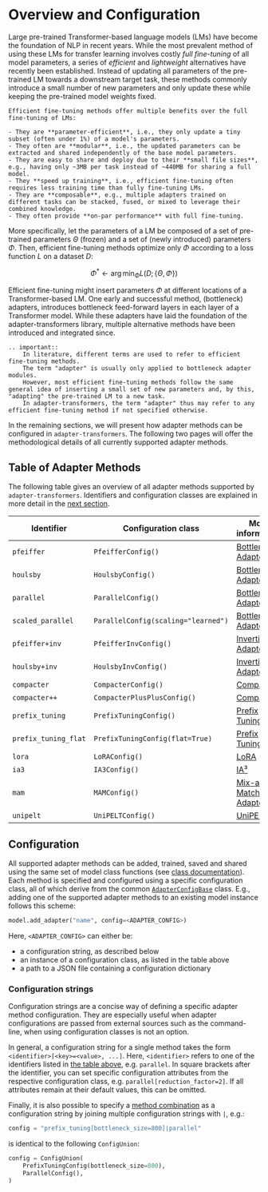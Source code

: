 # Overview and Configuration

Large pre-trained Transformer-based language models (LMs) have become the foundation of NLP in recent years.
While the most prevalent method of using these LMs for transfer learning involves costly *full fine-tuning* of all model parameters, a series of *efficient* and *lightweight* alternatives have recently been established.
Instead of updating all parameters of the pre-trained LM towards a downstream target task, these methods commonly introduce a small number of new parameters and only update these while keeping the pre-trained model weights fixed.

```{admonition} Why use Efficient Fine-Tuning?
Efficient fine-tuning methods offer multiple benefits over the full fine-tuning of LMs:

- They are **parameter-efficient**, i.e., they only update a tiny subset (often under 1%) of a model's parameters.
- They often are **modular**, i.e., the updated parameters can be extracted and shared independently of the base model parameters.
- They are easy to share and deploy due to their **small file sizes**, e.g., having only ~3MB per task instead of ~440MB for sharing a full model.
- They **speed up training**, i.e., efficient fine-tuning often requires less training time than fully fine-tuning LMs.
- They are **composable**, e.g., multiple adapters trained on different tasks can be stacked, fused, or mixed to leverage their combined knowledge.
- They often provide **on-par performance** with full fine-tuning.
```

More specifically, let the parameters of a LM be composed of a set of pre-trained parameters $\Theta$ (frozen) and a set of (newly introduced) parameters $\Phi$.
Then, efficient fine-tuning methods optimize only $\Phi$ according to a loss function $L$ on a dataset $D$:

$$
\Phi^* \leftarrow \arg \min_{\Phi} L(D; \{\Theta, \Phi\})
$$

Efficient fine-tuning might insert parameters $\Phi$ at different locations of a Transformer-based LM.
One early and successful method, (bottleneck) adapters, introduces bottleneck feed-forward layers in each layer of a Transformer model.
While these adapters have laid the foundation of the adapter-transformers library, multiple alternative methods have been introduced and integrated since.

```{eval-rst}
.. important::
    In literature, different terms are used to refer to efficient fine-tuning methods.
    The term "adapter" is usually only applied to bottleneck adapter modules.
    However, most efficient fine-tuning methods follow the same general idea of inserting a small set of new parameters and, by this, "adapting" the pre-trained LM to a new task.
    In adapter-transformers, the term "adapter" thus may refer to any efficient fine-tuning method if not specified otherwise.
```

In the remaining sections, we will present how adapter methods can be configured in `adapter-transformers`.
The following two pages will offer the methodological details of all currently supported adapter methods.

## Table of Adapter Methods

The following table gives an overview of all adapter methods supported by `adapter-transformers`.
Identifiers and configuration classes are explained in more detail in the [next section](#configuration).

| Identifier | Configuration class | More information
| --- | --- | --- |
| `pfeiffer` | `PfeifferConfig()` | [Bottleneck Adapters](methods.html#bottleneck-adapters) |
| `houlsby` | `HoulsbyConfig()` | [Bottleneck Adapters](methods.html#bottleneck-adapters) |
| `parallel` | `ParallelConfig()` | [Bottleneck Adapters](methods.html#bottleneck-adapters) |
| `scaled_parallel` | `ParallelConfig(scaling="learned")` | [Bottleneck Adapters](methods.html#bottleneck-adapters) |
| `pfeiffer+inv` | `PfeifferInvConfig()` | [Invertible Adapters](methods.html#language-adapters-invertible-adapters) |
| `houlsby+inv` | `HoulsbyInvConfig()` | [Invertible Adapters](methods.html#language-adapters-invertible-adapters) |
| `compacter` | `CompacterConfig()` | [Compacter](methods.html#compacter) |
| `compacter++` | `CompacterPlusPlusConfig()` | [Compacter](methods.html#compacter) |
| `prefix_tuning` | `PrefixTuningConfig()` | [Prefix Tuning](methods.html#prefix-tuning) |
| `prefix_tuning_flat` | `PrefixTuningConfig(flat=True)` | [Prefix Tuning](methods.html#prefix-tuning) |
| `lora` | `LoRAConfig()` | [LoRA](methods.html#lora) |
| `ia3` | `IA3Config()` | [IA³](methods.html#ia-3) |
| `mam` | `MAMConfig()` | [Mix-and-Match Adapters](method_combinations.html#mix-and-match-adapters) |
| `unipelt` | `UniPELTConfig()` | [UniPELT](method_combinations.html#unipelt) |

## Configuration

All supported adapter methods can be added, trained, saved and shared using the same set of model class functions (see [class documentation](transformers.ModelAdaptersMixin)).
Each method is specified and configured using a specific configuration class, all of which derive from the common [`AdapterConfigBase`](transformers.AdapterConfigBase) class.
E.g., adding one of the supported adapter methods to an existing model instance follows this scheme:
```python
model.add_adapter("name", config=<ADAPTER_CONFIG>)
```

Here, `<ADAPTER_CONFIG>` can either be:
- a configuration string, as described below
- an instance of a configuration class, as listed in the table above
- a path to a JSON file containing a configuration dictionary

### Configuration strings

Configuration strings are a concise way of defining a specific adapter method configuration.
They are especially useful when adapter configurations are passed from external sources such as the command-line, when using configuration classes is not an option.

In general, a configuration string for a single method takes the form `<identifier>[<key>=<value>, ...]`.
Here, `<identifier>` refers to one of the identifiers listed in [the table above](#table-of-adapter-methods), e.g. `parallel`.
In square brackets after the identifier, you can set specific configuration attributes from the respective configuration class, e.g. `parallel[reduction_factor=2]`.
If all attributes remain at their default values, this can be omitted.

Finally, it is also possible to specify a [method combination](method_combinations.md) as a configuration string by joining multiple configuration strings with `|`, e.g.:
```python
config = "prefix_tuning[bottleneck_size=800]|parallel"
```

is identical to the following `ConfigUnion`:

```python
config = ConfigUnion(
    PrefixTuningConfig(bottleneck_size=800),
    ParallelConfig(),
)
```
